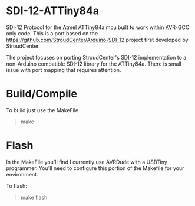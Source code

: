 # SDI-12-ATTiny84a
SDI-12 Protocol for the Atmel ATTiny84a mcu built to work within AVR-GCC only code. This is a port based on the https://github.com/StroudCenter/Arduino-SDI-12 project first developed by StroudCenter. 

The project focuses on porting StroudCenter's SDI-12 implementation to a non-Arduino compatible SDI-12 library for the ATTiny84a. There is small issue with port mapping that requires attention.


# Build/Compile
To build just use the MakeFile
> make 

# Flash
In the MakeFile you'll find I currently use AVRDude with a USBTiny programmer. You'll need to configure this portion of the Makefile for your environment. 

To flash:
> make flash





